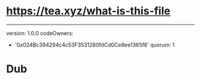 # https://tea.xyz/what-is-this-file
---
version: 1.0.0
codeOwners:
  - '0x024Bc394294c4c53F3531260fdCd0Ce8ee1365f6'
quorum: 1
# Dub
